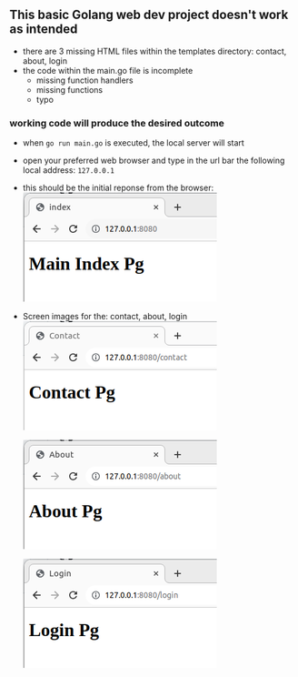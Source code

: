 ## This basic Golang web dev project doesn't work as intended

-   there are 3 missing HTML files within the templates directory: contact, about, login
-   the code within the main.go file is incomplete
    -   missing function handlers
    -   missing functions
    -   typo

### working code will produce the desired outcome  

-   when `go run main.go` is executed, the  local server will start
-   open your preferred web browser and type in the url bar the following local address:  `127.0.0.1`
-   this should be the initial reponse from the browser:
    ![index page](img/231011_index.png)

-   Screen images for the: contact, about, login
    ![contact](img/231011_contact.png)

    ![about](img/231011_about.png)

    ![login](img/231011_login.png)



